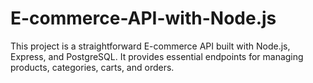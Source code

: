 # E-commerce-API-with-Node.js
This project is a straightforward E-commerce API built with Node.js, Express, and PostgreSQL. It provides essential endpoints for managing products, categories, carts, and orders.
